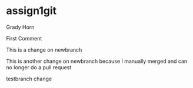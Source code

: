 # assign1git
Grady Horn

First Comment


This is a change on newbranch

This is another change on newbranch because I manually merged and can no longer do a pull request

testbranch change

